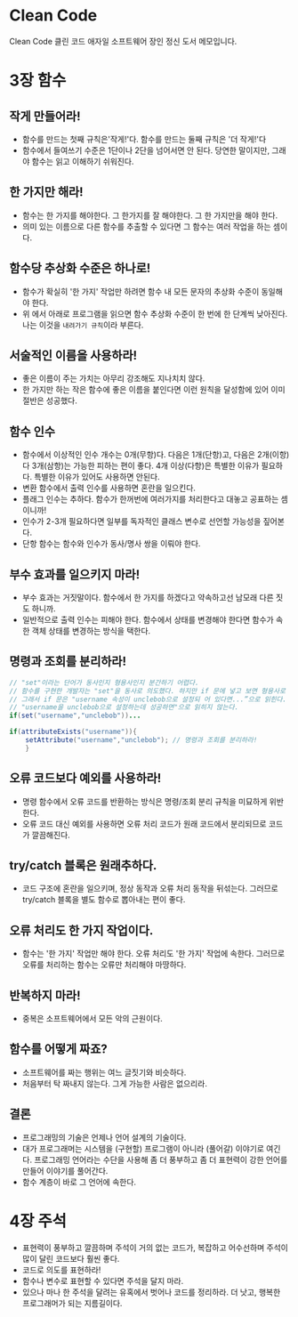 # Clean Code

Clean Code 클린 코드 애자일 소프트웨어 장인 정신 도서 메모입니다.

# 3장 함수

## 작게 만들어라!

* 함수를 만드는 첫째 규칙은'작게!'다. 함수를 만드는 둘째 규칙은 '더 작게!'다
* 함수에서 들여쓰기 수준은 1단이나 2단을 넘어서면 안 된다. 당연한 말이지만, 그래야 함수는 읽고 이해하기 쉬워진다.

## 한 가지만 해라!

* 함수는 한 가지를 해야한다. 그 한가지를 잘 해야한다. 그 한 가지만을 해야 한다.
* 의미 있는 이름으로 다른 함수를 추출할 수 있다면 그 함수는 여러 작업을 하는 셈이다.

## 함수당 추상화 수준은 하나로!

* 함수가 확실히 '한 가지' 작업만 하려면 함수 내 모든 문자의 추상화 수준이 동일해야 한다.
* 위 에서 아래로 프로그램을 읽으면 함수 추상화 수준이 한 번에 한 단계씩 낮아진다. 나는 이것을 `내려가기 규칙`이라 부른다.

## 서술적인 이름을 사용하라!

* 좋은 이름이 주는 가치는 아무리 강조해도 지나치치 않다.
* 한 가지만 하는 작은 함수에 좋은 이름을 붙인다면 이런 원칙을 달성함에 있어 이미 절반은 성공했다.

## 함수 인수

* 함수에서 이상적인 인수 개수는 0개(무항)다. 다음은 1개(단항)고, 다음은 2개(이항)다 3개(삼항)는 가능한 피하는 편이 좋다. 4개 이상(다항)은 특별한 이유가 필요하다.
  특별한 이유가 있어도 사용하면 안된다.
* 변환 함수에서 출력 인수를 사용하면 혼란을 일으킨다.
* 플래그 인수는 추하다. 함수가 한꺼번에 여러가지를 처리한다고 대놓고 공표하는 셈이니까!
* 인수가 2-3개 필요하다면 일부를 독자적인 클래스 변수로 선언할 가능성을 짚어본다.
* 단항 함수는 함수와 인수가 동사/명사 쌍을 이뤄야 한다.

## 부수 효과를 일으키지 마라!

* 부수 효과는 거짓말이다. 함수에서 한 가지를 하겠다고 약속하고선 남모래 다른 짓도 하니까.
* 일반적으로 출력 인수는 피해야 한다. 함수에서 상태를 변경해야 한다면 함수가 속한 객체 상태를 변경하는 방식을 택한다.

## 명령과 조회를 분리하라!

```java
// "set"이라는 단어가 동사인지 형용사인지 분간하기 어렵다.
// 함수를 구현한 개발자는 "set"을 동사로 의도했다. 하지만 if 문에 넣고 보면 형용사로 느껴진다.  
// 그래서 if 문은 "username 속성이 unclebob으로 설정되 어 있다면...”으로 읽힌다.  
// "username을 unclebob으로 설정하는데 성공하면"으로 읽히지 않는다.
if(set("username","unclebob"))...
```

```java
if(attributeExists("username")){
    setAttribute("username","unclebob"); // 명령과 조회를 분리하라!
    }
```

## 오류 코드보다 예외를 사용하라!

* 명령 함수에서 오류 코드를 반환하는 방식은 명령/조회 분리 규칙을 미묘하게 위반한다.
* 오류 코드 대신 예외를 사용하면 오류 처리 코드가 원래 코드에서 분리되므로 코드가 깔끔해진다.

## try/catch 블록은 원래추하다.

* 코드 구조에 혼란을 일으키며, 정상 동작과 오류 처리 동작을 뒤섞는다. 그러므로 try/catch 블록을 별도 함수로 뽑아내는 편이 좋다.

## 오류 처리도 한 가지 작업이다.

* 함수는 '한 가지' 작업만 해야 한다. 오류 처리도 '한 가지' 작업에 속한다. 그러므로 오류를 처리하는 함수는 오류만 처리해야 마땅하다.

## 반복하지 마라!

* 중복은 소프트웨어에서 모든 악의 근원이다.

## 함수를 어떻게 짜죠?

* 소프트웨어를 짜는 행위는 여느 글짓기와 비슷하다.
* 처음부터 탁 짜내지 않는다. 그게 가능한 사람은 없으리라.

## 결론

* 프로그래밍의 기술은 언제나 언어 설계의 기술이다.
* 대가 프로그래머는 시스템을 (구현할) 프로그램이 아니라 (풀어갈) 이야기로 여긴다. 프로그래밍 언어라는 수단을 사용해 좀 더 풍부하고 좀 더 표현력이 강한 언어를 만들어
  이야기를 풀어간다.
* 함수 계층이 바로 그 언어에 속한다.

# 4장 주석

* 표현력이 풍부하고 깔끔하며 주석이 거의 없는 코드가, 복잡하고 어수선하며 주석이 많이 달린 코드보다 훨씬 좋다.
* 코드로 의도를 표현하라!
* 함수나 변수로 표현할 수 있다면 주석을 달지 마라.
* 있으나 마나 한 주석을 달려는 유혹에서 벗어나 코드를 정리하라. 더 낫고, 행복한 프로그래머가 되는 지름길이다.